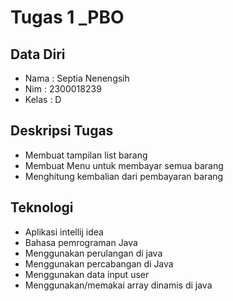 
# Tugas 1 _PBO
## Data Diri
- Nama  : Septia Nenengsih
- Nim   : 2300018239
- Kelas : D

## Deskripsi Tugas
- Membuat tampilan list barang 
- Membuat Menu untuk membayar semua barang
- Menghitung kembalian dari pembayaran barang

## Teknologi
- Aplikasi intellij idea 
- Bahasa pemrograman Java
- Menggunakan perulangan di java
- Menggunakan percabangan di Java
- Menggunakan data input user
- Menggunakan/memakai array dinamis di java

